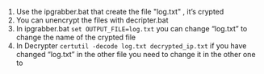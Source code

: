 <body class="stackedit">
  <div class="stackedit__html"><ol>
<li>Use the ipgrabber.bat that create the file "log.txt" , it’s crypted</li>
<li>You can unencrypt the files with decripter.bat</li>
<li>In ipgrabber.bat <code>set OUTPUT_FILE=log.txt</code> you can change “log.txt” to change the name of the crypted file</li>
<li>In Decrypter <code>certutil -decode log.txt decrypted_ip.txt</code> if you have changed “log.txt” in the other file you need to change it in the other one to</li>
</ol>
</div>
</body>

</html>
